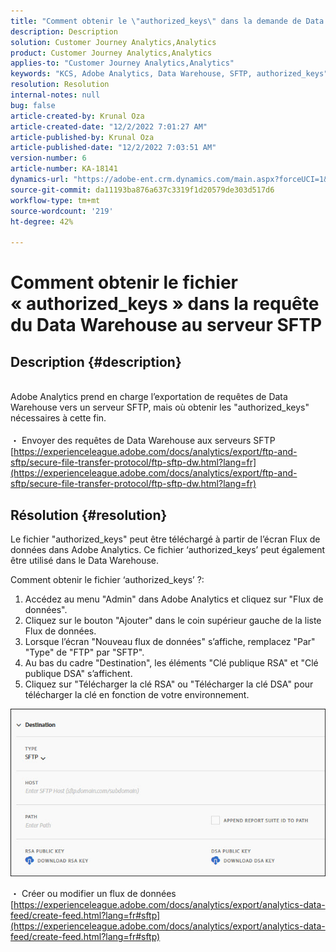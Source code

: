 ```yaml
---
title: "Comment obtenir le \"authorized_keys\" dans la demande de Data Warehouse au serveur SFTP"
description: Description
solution: Customer Journey Analytics,Analytics
product: Customer Journey Analytics,Analytics
applies-to: "Customer Journey Analytics,Analytics"
keywords: "KCS, Adobe Analytics, Data Warehouse, SFTP, authorized_keys"
resolution: Resolution
internal-notes: null
bug: false
article-created-by: Krunal Oza
article-created-date: "12/2/2022 7:01:27 AM"
article-published-by: Krunal Oza
article-published-date: "12/2/2022 7:03:51 AM"
version-number: 6
article-number: KA-18141
dynamics-url: "https://adobe-ent.crm.dynamics.com/main.aspx?forceUCI=1&pagetype=entityrecord&etn=knowledgearticle&id=2ac0f521-0f72-ed11-9561-6045bd006c82"
source-git-commit: da11193ba876a637c3319f1d20579de303d517d6
workflow-type: tm+mt
source-wordcount: '219'
ht-degree: 42%

---
```


# Comment obtenir le fichier « authorized_keys » dans la requête du Data Warehouse au serveur SFTP

## Description {#description}

<br>Adobe Analytics prend en charge l’exportation de requêtes de Data Warehouse vers un serveur SFTP, mais où obtenir les &quot;authorized_keys&quot; nécessaires à cette fin.<br><br>
・ Envoyer des requêtes de Data Warehouse aux serveurs SFTP
[https://experienceleague.adobe.com/docs/analytics/export/ftp-and-sftp/secure-file-transfer-protocol/ftp-sftp-dw.html?lang=fr](https://experienceleague.adobe.com/docs/analytics/export/ftp-and-sftp/secure-file-transfer-protocol/ftp-sftp-dw.html?lang=fr)

## Résolution {#resolution}


Le fichier &quot;authorized_keys&quot; peut être téléchargé à partir de l’écran Flux de données dans Adobe Analytics. Ce fichier ‘authorized_keys’ peut également être utilisé dans le Data Warehouse.

Comment obtenir le fichier ‘authorized_keys’ ?:

1. Accédez au menu &quot;Admin&quot; dans Adobe Analytics et cliquez sur &quot;Flux de données&quot;.
2. Cliquez sur le bouton &quot;Ajouter&quot; dans le coin supérieur gauche de la liste Flux de données.
3. Lorsque l’écran &quot;Nouveau flux de données&quot; s’affiche, remplacez &quot;Par&quot; &quot;Type&quot; de &quot;FTP&quot; par &quot;SFTP&quot;.
4. Au bas du cadre &quot;Destination&quot;, les éléments &quot;Clé publique RSA&quot; et &quot;Clé publique DSA&quot; s’affichent.
5. Cliquez sur &quot;Télécharger la clé RSA&quot; ou &quot;Télécharger la clé DSA&quot; pour télécharger la clé en fonction de votre environnement.


![](assets/50e37472-899b-ec11-b400-00224805a4ef.png)

・ Créer ou modifier un flux de données
[https://experienceleague.adobe.com/docs/analytics/export/analytics-data-feed/create-feed.html?lang=fr#sftp](https://experienceleague.adobe.com/docs/analytics/export/analytics-data-feed/create-feed.html?lang=fr#sftp)
